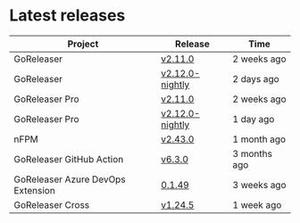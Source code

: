 # Latest releases

| Project                           | Release                                                                                         | Time        |
| --------------------------------- | ----------------------------------------------------------------------------------------------- | ----------- |
| GoReleaser | [v2.11.0](https://github.com/goreleaser/goreleaser/releases/tag/v2.11.0) | 2 weeks ago |
| GoReleaser | [v2.12.0-nightly](https://github.com/goreleaser/goreleaser/releases/tag/nightly) | 2 days ago |
| GoReleaser Pro | [v2.11.0](https://github.com/goreleaser/goreleaser-pro/releases/tag/v2.11.0) | 2 weeks ago |
| GoReleaser Pro | [v2.12.0-nightly](https://github.com/goreleaser/goreleaser-pro/releases/tag/nightly) | 1 day ago |
| nFPM | [v2.43.0](https://github.com/goreleaser/nfpm/releases/tag/v2.43.0) | 1 month ago |
| GoReleaser GitHub Action | [v6.3.0](https://github.com/goreleaser/goreleaser-action/releases/tag/v6.3.0) | 3 months ago |
| GoReleaser Azure DevOps Extension | [0.1.49](https://github.com/goreleaser/goreleaser-azure-devops-extension/releases/tag/0.1.49) | 3 weeks ago |
| GoReleaser Cross | [v1.24.5](https://github.com/goreleaser/goreleaser-cross/releases/tag/v1.24.5) | 1 week ago |
